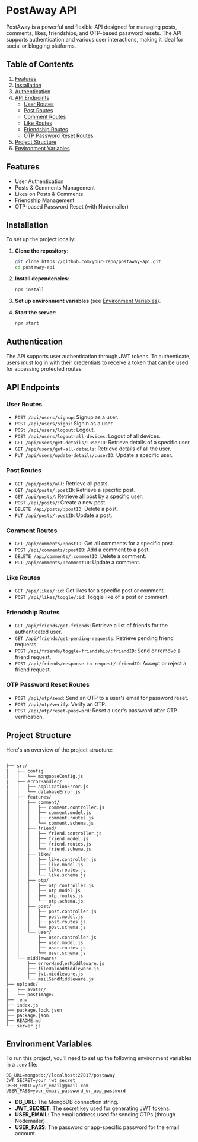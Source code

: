 
# PostAway API

PostAway is a powerful and flexible API designed for managing posts, comments, likes, friendships, and OTP-based password resets. The API supports authentication and various user interactions, making it ideal for social or blogging platforms.




## Table of Contents

1. [Features](#features)
2. [Installation](#installation)
3. [Authentication](#authentication)
4. [API Endpoints](#api-endpoints)
    - [User Routes](#user-routes)
    - [Post Routes](#post-routes)
    - [Comment Routes](#comment-routes)
    - [Like Routes](#like-routes)
    - [Friendship Routes](#friendship-routes)
    - [OTP Password Reset Routes](#otp-password-reset-routes)
5. [Project Structure](#project-structure)
6. [Environment Variables](#environment-variables)


## Features

- User Authentication
- Posts & Comments Management
- Likes on Posts & Comments
- Friendship Management
- OTP-based Password Reset (with Nodemailer)


## Installation

To set up the project locally:

1. **Clone the repository**:
   ```bash
   git clone https://github.com/your-repo/postaway-api.git
   cd postaway-api
   ```

2. **Install dependencies**:
   ```bash
   npm install
   ```

3. **Set up environment variables** (see [Environment Variables](#environment-variables)).

4. **Start the server**:
   ```bash
   npm start
   ```


## Authentication

The API supports user authentication through JWT tokens. To authenticate, users must log in with their credentials to receive a token that can be used for accessing protected routes.


## API Endpoints

### User Routes

- `POST /api/users/signup`: Signup as a user.
- `POST /api/users/signi`: Signin as a user.
- `POSt /api/users/logout`: Logout.
- `POST /api/users/logout-all-devices`: Logout of all devices.
- `GET /api/users/get-details/:userID`: Retrieve details of a specific user.
- `GET /api/users/get-all-details`: Retrieve details of all the user.
- `PUT /api/users/update-details/:userID`: Update a specific user.

### Post Routes

- `GET /api/posts/all`: Retrieve all posts.
- `GET /api/posts/:postID`: Retrieve a specific post.
- `GET /api/posts/`: Retrieve all post by a specific user.
- `POST /api/posts/`: Create a new post.
- `DELETE /api/posts/:postID`: Delete a post.
- `PUT /api/posts/:postID`: Update a post.


### Comment Routes

- `GET /api/comments/:postID`: Get all comments for a specific post.
- `POST /api/comments/:postID`: Add a comment to a post.
- `DELETE /api/comments/:commentID`: Delete a comment.
- `PUT /api/comments/:commentID`: Update a comment.

### Like Routes

- `GET /api/likes/:id`: Get likes for a specific post or comment.
- `POST /api/likes/toggle/:id`: Toggle like of a post or comment.

### Friendship Routes

- `GET /api/friends/get-friends`: Retrieve a list of friends for the authenticated user.
- `GET /api/friends/get-pending-requests`: Retrieve pending friend requests.
- `POST /api/friends/toggle-friendship/:friendID`: Send or remove a friend request.
- `POST /api/friends/response-to-request/:friendID`: Accept or reject a friend request.

### OTP Password Reset Routes

- `POST /api/otp/send`: Send an OTP to a user's email for password reset.
- `POST /api/otp/verify`: Verify an OTP.
- `POST /api/otp/reset-password`: Reset a user's password after OTP verification.


## Project Structure

Here's an overview of the project structure:

```

├── src/
|   ├── config
│   │   └── mongooseConfig.js
|   ├── errorHandler/
|   |   ├── applicationError.js
│   │   └── databaseError.js
│   ├── features/
│   │   ├── comment/
│   │   │   ├── comment.controller.js
│   │   │   ├── comment.model.js
│   │   │   ├── comment.routes.js
│   │   │   └── comment.schema.js
│   │   ├── friend/
│   │   │   ├── friend.controller.js
│   │   │   ├── friend.model.js
│   │   │   ├── friend.routes.js
│   │   │   └── friend.schema.js
│   │   ├── like/
│   │   │   ├── like.controller.js
│   │   │   ├── like.model.js
│   │   │   ├── like.routes.js
│   │   │   └── like.schema.js
│   │   ├── otp/
│   │   │   ├── otp.controller.js
│   │   │   ├── otp.model.js
│   │   │   ├── otp.routes.js
│   │   │   └── otp.schema.js
│   │   ├── post/
│   │   │   ├── post.controller.js
│   │   │   ├── post.model.js
│   │   │   ├── post.routes.js
│   │   │   └── post.schema.js
│   │   └── user/
│   │       ├── user.controller.js
│   │       ├── user.model.js
│   │       ├── user.routes.js
│   │       └── user.schema.js
│   └── middleware/
│       ├── errorHandlerMiddleware.js
│       ├── fileUploadMiddleware.js
│       ├── jwt.middleware.js
│       └── mailSendMiddleware.js
├── uploads/
|   ├── avatar/
│   └── postImage/
├── .env
├── index.js
├── package.lock.json
├── package.json
├── README.md
└── server.js
```


## Environment Variables

To run this project, you'll need to set up the following environment variables in a `.env` file:

```plaintext
DB_URL=mongodb://localhost:27017/postaway
JWT_SECRET=your_jwt_secret
USER_EMAIL=your_email@gmail.com
USER_PASS=your_email_password_or_app_password
```

- **DB_URL**: The MongoDB connection string.
- **JWT_SECRET**: The secret key used for generating JWT tokens.
- **USER_EMAIL**: The email address used for sending OTPs (through Nodemailer).
- **USER_PASS**: The password or app-specific password for the email account.
